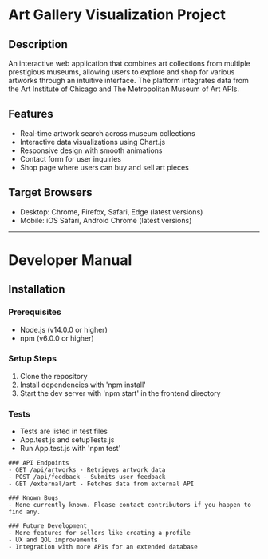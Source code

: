 # Art Gallery Visualization Project

## Description
An interactive web application that combines art collections from multiple prestigious museums, allowing users to explore and shop for various artworks through an intuitive interface. The platform integrates data from the Art Institute of Chicago and The Metropolitan Museum of Art APIs.

## Features
- Real-time artwork search across museum collections
- Interactive data visualizations using Chart.js
- Responsive design with smooth animations
- Contact form for user inquiries
- Shop page where users can buy and sell art pieces

## Target Browsers
- Desktop: Chrome, Firefox, Safari, Edge (latest versions)
- Mobile: iOS Safari, Android Chrome (latest versions)

---

# Developer Manual

## Installation

### Prerequisites
- Node.js (v14.0.0 or higher)
- npm (v6.0.0 or higher)

### Setup Steps
1. Clone the repository
2. Install dependencies with 'npm install'
3. Start the dev server with 'npm start' in the frontend directory

### Tests
- Tests are listed in test files
- App.test.js and setupTests.js
- Run App.test.js with 'npm test'

```
### API Endpoints
- GET /api/artworks - Retrieves artwork data
- POST /api/feedback - Submits user feedback
- GET /external/art - Fetches data from external API

### Known Bugs
- None currently known. Please contact contributors if you happen to find any.

### Future Development
- More features for sellers like creating a profile
- UX and QOL improvements
- Integration with more APIs for an extended database
